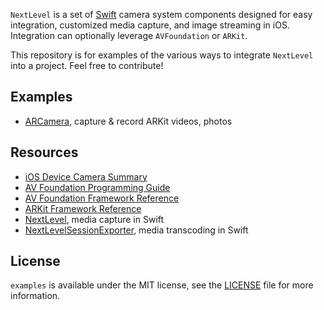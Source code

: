 `NextLevel` is a set of [Swift](https://developer.apple.com/swift/) camera system components designed for easy integration, customized media capture, and image streaming in iOS. Integration can optionally leverage `AVFoundation` or `ARKit`.

This repository is for examples of the various ways to integrate `NextLevel` into a project. Feel free to contribute!

## Examples

- [ARCamera](https://github.com/piemonte/player), capture & record ARKit videos, photos

## Resources

* [iOS Device Camera Summary](https://developer.apple.com/library/archive/documentation/DeviceInformation/Reference/iOSDeviceCompatibility/Cameras/Cameras.html)
* [AV Foundation Programming Guide](https://developer.apple.com/library/ios/documentation/AudioVideo/Conceptual/AVFoundationPG/Articles/00_Introduction.html)
* [AV Foundation Framework Reference](https://developer.apple.com/library/ios/documentation/AVFoundation/Reference/AVFoundationFramework/)
* [ARKit Framework Reference](https://developer.apple.com/documentation/arkit)
* [NextLevel](https://github.com/NextLevel/NextLevel), media capture in Swift
* [NextLevelSessionExporter](https://github.com/NextLevel/NextLevelSessionExporter), media transcoding in Swift

## License

`examples` is available under the MIT license, see the [LICENSE](https://github.com/NextLevel/examples/blob/master/LICENSE) file for more information.